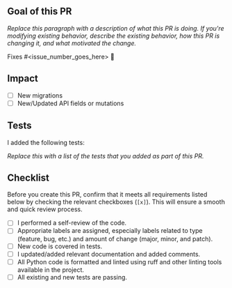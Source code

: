 ## Goal of this PR

_Replace this paragraph with a description of what this PR is doing. If you're modifying existing behavior, describe the existing behavior, how this PR is changing it, and what motivated the change._

Fixes #<issue_number_goes_here> 🦕

## Impact

- [ ] New migrations
- [ ] New/Updated API fields or mutations

## Tests

I added the following tests:

_Replace this with a list of the tests that you added as part of this PR._

<!-- No Test(s) added.-->

## Checklist

<!-- Please keep this section. -->

Before you create this PR, confirm that it meets all requirements listed below by checking the relevant checkboxes (`[x]`). This will ensure a smooth and quick review process.

- [ ] I performed a self-review of the code.
- [ ] Appropriate labels are assigned, especially labels related to type (feature, bug, etc.) and amount of change (major, minor, and patch).
- [ ] New code is covered in tests.
- [ ] I updated/added relevant documentation and added comments.
- [ ] All Python code is formatted and linted using ruff and other linting tools available in the project.
- [ ] All existing and new tests are passing.
